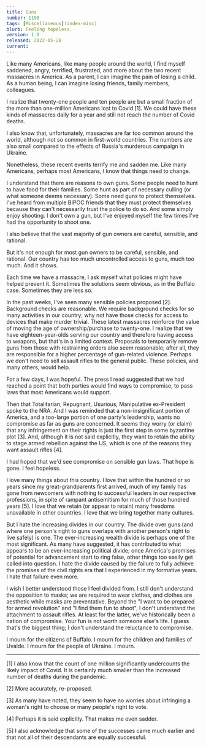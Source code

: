 ```yaml
---
title: Guns
number: 1190
tags: [Miscellaneous](index-misc)
blurb: Feeling hopeless.
version: 1.0
released: 2022-05-28
current: 
---
```

Like many Americans, like many people around the world, I find
myself saddened, angry, terrified, frustrated, and more about the
two recent massacres in America.  As a parent, I can imagine the
pain of losing a child.  As a human being, I can imagine losing
friends, family members, colleagues.

I realize that twenty-one people and ten people are but a small
fraction of the more than one-million Americans lost to Covid [1].
We could have these kinds of massacres daily for a year and still
not reach the number of Covid deaths.

I also know that, unfortunately, massacres are far too common around
the world, although not so common in first-world countries.  The
numbers are also small compared to the effects of Russia's murderous
campaign in Ukraine.

Nonetheless, these recent events terrify me and sadden me.  Like many
Americans, perhaps most Americans, I know that things need to change.

I understand that there are reasons to own guns.  Some people need
to hunt to have food for their families.  Some hunt as part of
necessary culling (or what someone deems necessary).  Some need
guns to protect themselves.  I've heard from multiple BIPOC friends
that they must protect themselves because they can't necessarily
trust the police to do so.  And some simply enjoy shooting.  I don't
own a gun, but I've enjoyed myself the few times I've had the opportunity 
to shoot one.

I also believe that the vast majority of gun owners are careful,
sensible, and rational.

But it's not enough for most gun owners to be careful, sensible,
and rational.  Our country has too much uncontrolled access to guns,
much too much.  And it shows.
 
Each time we have a massacre, I ask myself what policies might have
helped prevent it.  Sometimes the solutions seem obvious, as in the
Buffalo case.  Sometimes they are less so.

In the past weeks, I've seen many sensible policies proposed [2].
Background checks are reasonable.  We require background checks for
so many activities in our country; why not have those checks for
access to devices that make murder trivial.  These latest massacres
reinforce the value of moving the age of ownership/purchase to
twenty-one.  I realize that we have eighteen-year-olds serving our
country and therefore having access to weapons, but that's in a
limited context.  Proposals to temporarily remove guns from those
with restraining orders also seem reasonable; after all, they are
responsible for a higher percentage of gun-related violence.  Perhaps
we don't need to sell assault rifles to the general public.  These
policies, and many others, would help.

For a few days, I was hopeful.  The press I read suggested that we
had reached a point that both parties would find ways to compromise,
to pass laws that most Americans would support.

Then that Totalitarian, Repugnant, Usurious, Manipulative ex-President
spoke to the NRA.  And I was reminded that a non-insignificant
portion of America, and a too-large portion of one party's leadership,
wants no compromise as far as guns are concerned.  It seems they
worry (or claim) that any infringement on their rights is just the
first step in some byzantine plot [3].  And, although it is not
said explicitly, they want to retain the ability to stage armed
rebellion against the US, which is one of the reasons they want
assault rifles [4].

I had hoped that we'd see compromise on sensible gun laws.  That
hope is gone.  I feel hopeless.

I love many things about this country.  I love that within the
hundred or so years since my great-grandparents first arrived, much
of my family has gone from newcomers with nothing to successful
leaders in our respective professions, in spite of rampant antisemitism
for much of those hundred years [5].  I love that we retain (or
appear to retain) many freedoms unavailable in other countries.  I
love that we bring together many cultures.

But I hate the increasing divides in our country.  The divide over
guns (and where one person's right to guns overlaps with another
person's right to live safely) is one.  The ever-increasing wealth
divide is perhaps one of the most significant.  As many have
suggested, it has contributed to what appears to be an ever-increasing
political divide; once America's promises of potential for advancement
start to ring false, other things too easily get called into question.
I hate the divide caused by the failure to fully achieve the promises of
the civil rights era that I experienced in my formative years.  I hate
that failure even more.

I wish I better understood those I feel divided from.  I still don't
understand the opposition to masks; we are required to wear clothes,
and clothes are aesthetic while masks are preventative.  Beyond the
"I want to be prepared for armed revolution" and "I find them fun to
shoot", I don't understand the attachment to assault rifles.  At
least for the latter, we've historically been a nation of compromise.
Your fun is not worth someone else's life.  I guess that's the biggest
thing; I don't understand the reluctance to compromise.

I mourn for the citizens of Buffalo.  I mourn for the children and
families of Uvalde.  I mourn for the people of Ukraine.  I mourn.

---

[1] I also know that the count of one million significantly undercounts
the likely impact of Covid.  It is certainly much smaller than the
increased number of deaths during the pandemic.

[2] More accurately, re-proposed.

[3] As many have noted, they seem to have no worries about infringing
a woman's right to choose or many people's right to vote.

[4] Perhaps it is said explicitly.  That makes me even sadder.

[5] I also acknowledge that some of the successes came much earlier
and that not all of their descendants are equally successful.
